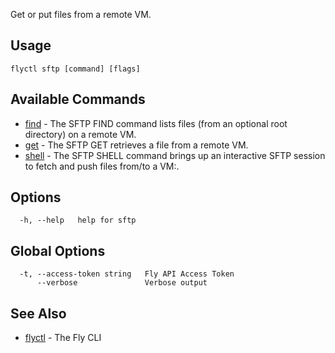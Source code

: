 Get or put files from a remote VM.

## Usage
~~~
flyctl sftp [command] [flags]
~~~

## Available Commands
* [find](/docs/flyctl/sftp-find/)	 - The SFTP FIND command lists files (from an optional root directory) on a remote VM.
* [get](/docs/flyctl/sftp-get/)	 - The SFTP GET retrieves a file from a remote VM.
* [shell](/docs/flyctl/sftp-shell/)	 - The SFTP SHELL command brings up an interactive SFTP session to fetch and push files from/to a VM:.

## Options

~~~
  -h, --help   help for sftp
~~~

## Global Options

~~~
  -t, --access-token string   Fly API Access Token
      --verbose               Verbose output
~~~

## See Also

* [flyctl](/docs/flyctl/help/)	 - The Fly CLI


